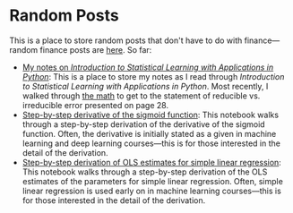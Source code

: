 # Random Posts

This is a place to store random posts that don't have to do with finance—random finance posts are [here](https://github.com/limits-to-arbitrage/random-finance-posts). So far:
* [My notes on *Introduction to Statistical Learning with Applications in Python*](https://github.com/limits-to-arbitrage/random-posts/tree/main/notes_islp): This is a place to store my notes as I read through *Introduction to Statistical Learning with Applications in Python*. Most recently, I walked through [the math](https://github.com/limits-to-arbitrage/random-posts/tree/main/notes_islp/reducible_math) to get to the statement of reducible vs. irreducible error presented on page 28. 
* [Step-by-step derivative of the sigmoid function](derivative_sigmoid.ipynb): This notebook walks through a step-by-step derivation of the derivative of the sigmoid function. Often, the derivative is initially stated as a given in machine learning and deep learning courses—this is for those interested in the detail of the derivation.
* [Step-by-step derivation of OLS estimates for simple linear regression](simple_regression_ols.ipynb): This notebook walks through a step-by-step derivation of the OLS estimates of the parameters for simple linear regression. Often, simple linear regression is used early on in machine learning courses—this is for those interested in the detail of the derivation.
